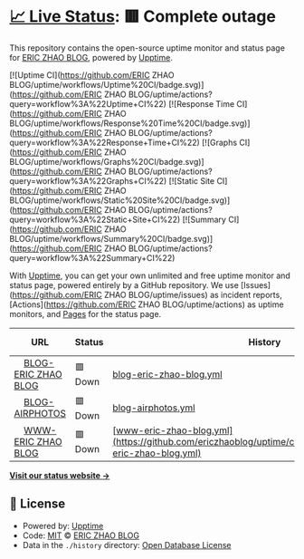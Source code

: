 # [📈 Live Status](https://demo.upptime.js.org): <!--live status--> **🟥 Complete outage**

This repository contains the open-source uptime monitor and status page for [ERIC ZHAO BLOG](https://demo.upptime.js.org), powered by [Upptime](https://github.com/upptime/upptime).

[![Uptime CI](https://github.com/ERIC ZHAO BLOG/uptime/workflows/Uptime%20CI/badge.svg)](https://github.com/ERIC ZHAO BLOG/uptime/actions?query=workflow%3A%22Uptime+CI%22)
[![Response Time CI](https://github.com/ERIC ZHAO BLOG/uptime/workflows/Response%20Time%20CI/badge.svg)](https://github.com/ERIC ZHAO BLOG/uptime/actions?query=workflow%3A%22Response+Time+CI%22)
[![Graphs CI](https://github.com/ERIC ZHAO BLOG/uptime/workflows/Graphs%20CI/badge.svg)](https://github.com/ERIC ZHAO BLOG/uptime/actions?query=workflow%3A%22Graphs+CI%22)
[![Static Site CI](https://github.com/ERIC ZHAO BLOG/uptime/workflows/Static%20Site%20CI/badge.svg)](https://github.com/ERIC ZHAO BLOG/uptime/actions?query=workflow%3A%22Static+Site+CI%22)
[![Summary CI](https://github.com/ERIC ZHAO BLOG/uptime/workflows/Summary%20CI/badge.svg)](https://github.com/ERIC ZHAO BLOG/uptime/actions?query=workflow%3A%22Summary+CI%22)

With [Upptime](https://upptime.js.org), you can get your own unlimited and free uptime monitor and status page, powered entirely by a GitHub repository. We use [Issues](https://github.com/ERIC ZHAO BLOG/uptime/issues) as incident reports, [Actions](https://github.com/ERIC ZHAO BLOG/uptime/actions) as uptime monitors, and [Pages](https://demo.upptime.js.org) for the status page.

<!--start: status pages-->
<!-- This summary is generated by Upptime (https://github.com/upptime/upptime) -->
<!-- Do not edit this manually, your changes will be overwritten -->
<!-- prettier-ignore -->
| URL | Status | History | Response Time | Uptime |
| --- | ------ | ------- | ------------- | ------ |
| <img alt="" src="https://favicons.githubusercontent.com/blog.csn3366.ga" height="13"> [BLOG-ERIC ZHAO BLOG](https://blog.csn3366.ga) | 🟥 Down | [blog-eric-zhao-blog.yml](https://github.com/ericzhaoblog/uptime/commits/HEAD/history/blog-eric-zhao-blog.yml) | <details><summary><img alt="Response time graph" src="./graphs/blog-eric-zhao-blog/response-time-week.png" height="20"> 464ms</summary><br><a href="https://demo.upptime.js.org/history/blog-eric-zhao-blog"><img alt="Response time 464" src="https://img.shields.io/endpoint?url=https%3A%2F%2Fraw.githubusercontent.com%2Fericzhaoblog%2Fuptime%2FHEAD%2Fapi%2Fblog-eric-zhao-blog%2Fresponse-time.json"></a><br><a href="https://demo.upptime.js.org/history/blog-eric-zhao-blog"><img alt="24-hour response time 464" src="https://img.shields.io/endpoint?url=https%3A%2F%2Fraw.githubusercontent.com%2Fericzhaoblog%2Fuptime%2FHEAD%2Fapi%2Fblog-eric-zhao-blog%2Fresponse-time-day.json"></a><br><a href="https://demo.upptime.js.org/history/blog-eric-zhao-blog"><img alt="7-day response time 464" src="https://img.shields.io/endpoint?url=https%3A%2F%2Fraw.githubusercontent.com%2Fericzhaoblog%2Fuptime%2FHEAD%2Fapi%2Fblog-eric-zhao-blog%2Fresponse-time-week.json"></a><br><a href="https://demo.upptime.js.org/history/blog-eric-zhao-blog"><img alt="30-day response time 464" src="https://img.shields.io/endpoint?url=https%3A%2F%2Fraw.githubusercontent.com%2Fericzhaoblog%2Fuptime%2FHEAD%2Fapi%2Fblog-eric-zhao-blog%2Fresponse-time-month.json"></a><br><a href="https://demo.upptime.js.org/history/blog-eric-zhao-blog"><img alt="1-year response time 464" src="https://img.shields.io/endpoint?url=https%3A%2F%2Fraw.githubusercontent.com%2Fericzhaoblog%2Fuptime%2FHEAD%2Fapi%2Fblog-eric-zhao-blog%2Fresponse-time-year.json"></a></details> | <details><summary><a href="https://demo.upptime.js.org/history/blog-eric-zhao-blog">0.00%</a></summary><a href="https://demo.upptime.js.org/history/blog-eric-zhao-blog"><img alt="All-time uptime 0.00%" src="https://img.shields.io/endpoint?url=https%3A%2F%2Fraw.githubusercontent.com%2Fericzhaoblog%2Fuptime%2FHEAD%2Fapi%2Fblog-eric-zhao-blog%2Fuptime.json"></a><br><a href="https://demo.upptime.js.org/history/blog-eric-zhao-blog"><img alt="24-hour uptime 0.00%" src="https://img.shields.io/endpoint?url=https%3A%2F%2Fraw.githubusercontent.com%2Fericzhaoblog%2Fuptime%2FHEAD%2Fapi%2Fblog-eric-zhao-blog%2Fuptime-day.json"></a><br><a href="https://demo.upptime.js.org/history/blog-eric-zhao-blog"><img alt="7-day uptime 0.00%" src="https://img.shields.io/endpoint?url=https%3A%2F%2Fraw.githubusercontent.com%2Fericzhaoblog%2Fuptime%2FHEAD%2Fapi%2Fblog-eric-zhao-blog%2Fuptime-week.json"></a><br><a href="https://demo.upptime.js.org/history/blog-eric-zhao-blog"><img alt="30-day uptime 0.00%" src="https://img.shields.io/endpoint?url=https%3A%2F%2Fraw.githubusercontent.com%2Fericzhaoblog%2Fuptime%2FHEAD%2Fapi%2Fblog-eric-zhao-blog%2Fuptime-month.json"></a><br><a href="https://demo.upptime.js.org/history/blog-eric-zhao-blog"><img alt="1-year uptime 0.00%" src="https://img.shields.io/endpoint?url=https%3A%2F%2Fraw.githubusercontent.com%2Fericzhaoblog%2Fuptime%2FHEAD%2Fapi%2Fblog-eric-zhao-blog%2Fuptime-year.json"></a></details>
| <img alt="" src="https://favicons.githubusercontent.com/blog.airphotos.top" height="13"> [BLOG-AIRPHOTOS](https://blog.airphotos.top) | 🟥 Down | [blog-airphotos.yml](https://github.com/ericzhaoblog/uptime/commits/HEAD/history/blog-airphotos.yml) | <details><summary><img alt="Response time graph" src="./graphs/blog-airphotos/response-time-week.png" height="20"> 313ms</summary><br><a href="https://demo.upptime.js.org/history/blog-airphotos"><img alt="Response time 313" src="https://img.shields.io/endpoint?url=https%3A%2F%2Fraw.githubusercontent.com%2Fericzhaoblog%2Fuptime%2FHEAD%2Fapi%2Fblog-airphotos%2Fresponse-time.json"></a><br><a href="https://demo.upptime.js.org/history/blog-airphotos"><img alt="24-hour response time 313" src="https://img.shields.io/endpoint?url=https%3A%2F%2Fraw.githubusercontent.com%2Fericzhaoblog%2Fuptime%2FHEAD%2Fapi%2Fblog-airphotos%2Fresponse-time-day.json"></a><br><a href="https://demo.upptime.js.org/history/blog-airphotos"><img alt="7-day response time 313" src="https://img.shields.io/endpoint?url=https%3A%2F%2Fraw.githubusercontent.com%2Fericzhaoblog%2Fuptime%2FHEAD%2Fapi%2Fblog-airphotos%2Fresponse-time-week.json"></a><br><a href="https://demo.upptime.js.org/history/blog-airphotos"><img alt="30-day response time 313" src="https://img.shields.io/endpoint?url=https%3A%2F%2Fraw.githubusercontent.com%2Fericzhaoblog%2Fuptime%2FHEAD%2Fapi%2Fblog-airphotos%2Fresponse-time-month.json"></a><br><a href="https://demo.upptime.js.org/history/blog-airphotos"><img alt="1-year response time 313" src="https://img.shields.io/endpoint?url=https%3A%2F%2Fraw.githubusercontent.com%2Fericzhaoblog%2Fuptime%2FHEAD%2Fapi%2Fblog-airphotos%2Fresponse-time-year.json"></a></details> | <details><summary><a href="https://demo.upptime.js.org/history/blog-airphotos">0.00%</a></summary><a href="https://demo.upptime.js.org/history/blog-airphotos"><img alt="All-time uptime 0.00%" src="https://img.shields.io/endpoint?url=https%3A%2F%2Fraw.githubusercontent.com%2Fericzhaoblog%2Fuptime%2FHEAD%2Fapi%2Fblog-airphotos%2Fuptime.json"></a><br><a href="https://demo.upptime.js.org/history/blog-airphotos"><img alt="24-hour uptime 0.00%" src="https://img.shields.io/endpoint?url=https%3A%2F%2Fraw.githubusercontent.com%2Fericzhaoblog%2Fuptime%2FHEAD%2Fapi%2Fblog-airphotos%2Fuptime-day.json"></a><br><a href="https://demo.upptime.js.org/history/blog-airphotos"><img alt="7-day uptime 0.00%" src="https://img.shields.io/endpoint?url=https%3A%2F%2Fraw.githubusercontent.com%2Fericzhaoblog%2Fuptime%2FHEAD%2Fapi%2Fblog-airphotos%2Fuptime-week.json"></a><br><a href="https://demo.upptime.js.org/history/blog-airphotos"><img alt="30-day uptime 0.00%" src="https://img.shields.io/endpoint?url=https%3A%2F%2Fraw.githubusercontent.com%2Fericzhaoblog%2Fuptime%2FHEAD%2Fapi%2Fblog-airphotos%2Fuptime-month.json"></a><br><a href="https://demo.upptime.js.org/history/blog-airphotos"><img alt="1-year uptime 0.00%" src="https://img.shields.io/endpoint?url=https%3A%2F%2Fraw.githubusercontent.com%2Fericzhaoblog%2Fuptime%2FHEAD%2Fapi%2Fblog-airphotos%2Fuptime-year.json"></a></details>
| <img alt="" src="https://favicons.githubusercontent.com/www.csn3366.ga" height="13"> [WWW-ERIC ZHAO BLOG](https://www.csn3366.ga) | 🟥 Down | [www-eric-zhao-blog.yml](https://github.com/ericzhaoblog/uptime/commits/HEAD/history/www-eric-zhao-blog.yml) | <details><summary><img alt="Response time graph" src="./graphs/www-eric-zhao-blog/response-time-week.png" height="20"> 56ms</summary><br><a href="https://demo.upptime.js.org/history/www-eric-zhao-blog"><img alt="Response time 56" src="https://img.shields.io/endpoint?url=https%3A%2F%2Fraw.githubusercontent.com%2Fericzhaoblog%2Fuptime%2FHEAD%2Fapi%2Fwww-eric-zhao-blog%2Fresponse-time.json"></a><br><a href="https://demo.upptime.js.org/history/www-eric-zhao-blog"><img alt="24-hour response time 56" src="https://img.shields.io/endpoint?url=https%3A%2F%2Fraw.githubusercontent.com%2Fericzhaoblog%2Fuptime%2FHEAD%2Fapi%2Fwww-eric-zhao-blog%2Fresponse-time-day.json"></a><br><a href="https://demo.upptime.js.org/history/www-eric-zhao-blog"><img alt="7-day response time 56" src="https://img.shields.io/endpoint?url=https%3A%2F%2Fraw.githubusercontent.com%2Fericzhaoblog%2Fuptime%2FHEAD%2Fapi%2Fwww-eric-zhao-blog%2Fresponse-time-week.json"></a><br><a href="https://demo.upptime.js.org/history/www-eric-zhao-blog"><img alt="30-day response time 56" src="https://img.shields.io/endpoint?url=https%3A%2F%2Fraw.githubusercontent.com%2Fericzhaoblog%2Fuptime%2FHEAD%2Fapi%2Fwww-eric-zhao-blog%2Fresponse-time-month.json"></a><br><a href="https://demo.upptime.js.org/history/www-eric-zhao-blog"><img alt="1-year response time 56" src="https://img.shields.io/endpoint?url=https%3A%2F%2Fraw.githubusercontent.com%2Fericzhaoblog%2Fuptime%2FHEAD%2Fapi%2Fwww-eric-zhao-blog%2Fresponse-time-year.json"></a></details> | <details><summary><a href="https://demo.upptime.js.org/history/www-eric-zhao-blog">0.00%</a></summary><a href="https://demo.upptime.js.org/history/www-eric-zhao-blog"><img alt="All-time uptime 0.00%" src="https://img.shields.io/endpoint?url=https%3A%2F%2Fraw.githubusercontent.com%2Fericzhaoblog%2Fuptime%2FHEAD%2Fapi%2Fwww-eric-zhao-blog%2Fuptime.json"></a><br><a href="https://demo.upptime.js.org/history/www-eric-zhao-blog"><img alt="24-hour uptime 0.00%" src="https://img.shields.io/endpoint?url=https%3A%2F%2Fraw.githubusercontent.com%2Fericzhaoblog%2Fuptime%2FHEAD%2Fapi%2Fwww-eric-zhao-blog%2Fuptime-day.json"></a><br><a href="https://demo.upptime.js.org/history/www-eric-zhao-blog"><img alt="7-day uptime 0.00%" src="https://img.shields.io/endpoint?url=https%3A%2F%2Fraw.githubusercontent.com%2Fericzhaoblog%2Fuptime%2FHEAD%2Fapi%2Fwww-eric-zhao-blog%2Fuptime-week.json"></a><br><a href="https://demo.upptime.js.org/history/www-eric-zhao-blog"><img alt="30-day uptime 0.00%" src="https://img.shields.io/endpoint?url=https%3A%2F%2Fraw.githubusercontent.com%2Fericzhaoblog%2Fuptime%2FHEAD%2Fapi%2Fwww-eric-zhao-blog%2Fuptime-month.json"></a><br><a href="https://demo.upptime.js.org/history/www-eric-zhao-blog"><img alt="1-year uptime 0.00%" src="https://img.shields.io/endpoint?url=https%3A%2F%2Fraw.githubusercontent.com%2Fericzhaoblog%2Fuptime%2FHEAD%2Fapi%2Fwww-eric-zhao-blog%2Fuptime-year.json"></a></details>

<!--end: status pages-->

[**Visit our status website →**](https://demo.upptime.js.org)

## 📄 License

- Powered by: [Upptime](https://github.com/upptime/upptime)
- Code: [MIT](./LICENSE) © [ERIC ZHAO BLOG](https://demo.upptime.js.org)
- Data in the `./history` directory: [Open Database License](https://opendatacommons.org/licenses/odbl/1-0/)
